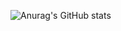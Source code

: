 ![Anurag's GitHub stats](https://github-readme-stats.vercel.app/api?username=holeshin&show_icons=true&theme=radical)
